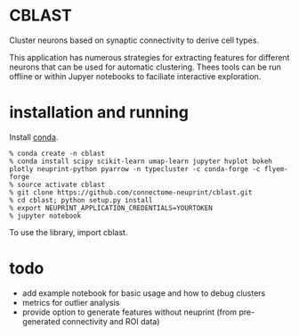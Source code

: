 # CBLAST
Cluster neurons based on synaptic connectivity to derive cell types.

This application has numerous strategies for extracting features for different
neurons that can be used for automatic clustering.  Thees tools can be run offline
or within Jupyer notebooks to faciliate interactive exploration.

# installation and running

Install [conda](https://docs.conda.io/en/latest/miniconda.html).

    % conda create -n cblast
    % conda install scipy scikit-learn umap-learn jupyter hvplot bokeh plotly neuprint-python pyarrow -n typecluster -c conda-forge -c flyem-forge
    % source activate cblast 
    % git clone https://github.com/connectome-neuprint/cblast.git
    % cd cblast; python setup.py install
    % export NEUPRINT_APPLICATION_CREDENTIALS=YOURTOKEN
    % jupyter notebook 

To use the library, import cblast.

# todo

* add example notebook for basic usage and how to debug clusters
* metrics for outlier analysis
* provide option to generate features without neuprint (from pre-generated
connectivity and ROI data)
